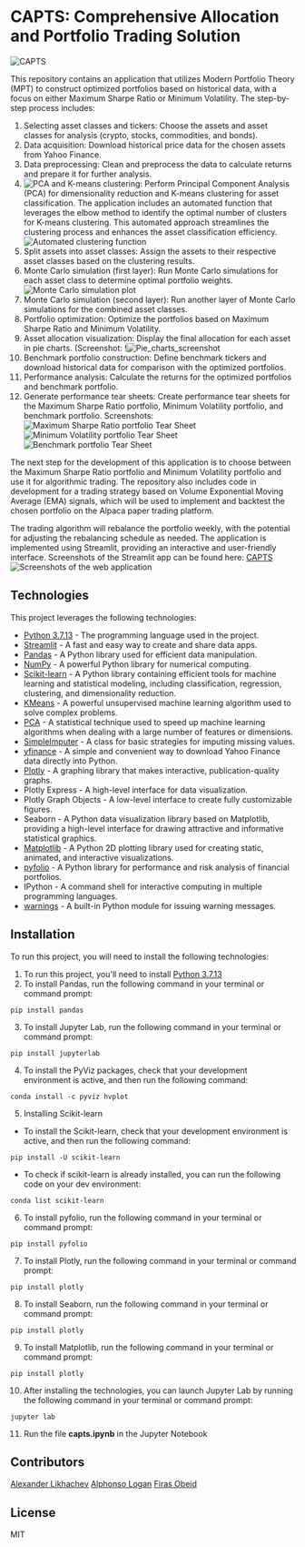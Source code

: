# CAPTS: Comprehensive Allocation and Portfolio Trading Solution 

![CAPTS](https://github.com/Xipilscode/CAPTS-Comprehensive_Allocation_and_Portfolio_Trading_Solution/blob/main/images/logo.gif)

This repository contains an application that utilizes Modern Portfolio Theory (MPT) to construct optimized portfolios based on historical data, with a focus on either Maximum Sharpe Ratio or Minimum Volatility. The step-by-step process includes:

1. Selecting asset classes and tickers: Choose the assets and asset classes for analysis (crypto, stocks, commodities, and bonds).
2. Data acquisition: Download historical price data for the chosen assets from Yahoo Finance.
3. Data preprocessing: Clean and preprocess the data to calculate returns and prepare it for further analysis.
4. ![PCA and K-means clustering:](https://github.com/Xipilscode/CAPTS-Comprehensive_Allocation_and_Portfolio_Trading_Solution/blob/main/images/ml_algorithms.png)
Perform Principal Component Analysis (PCA) for dimensionality reduction and K-means clustering for asset classification. The application includes an automated function that leverages the elbow method to identify the optimal number of clusters for K-means clustering. This automated approach streamlines the clustering process and enhances the asset classification efficiency. 
![Automated clustering function](https://github.com/Xipilscode/CAPTS-Comprehensive_Allocation_and_Portfolio_Trading_Solution/blob/main/images/automated_function9%20PM.png)
5. Split assets into asset classes: Assign the assets to their respective asset classes based on the clustering results.
6. Monte Carlo simulation (first layer): Run Monte Carlo simulations for each asset class to determine optimal portfolio weights.
![Monte Carlo simulation plot](https://github.com/Xipilscode/CAPTS-Comprehensive_Allocation_and_Portfolio_Trading_Solution/blob/main/images/monte_carlo_simulation_plot.png)
7. Monte Carlo simulation (second layer): Run another layer of Monte Carlo simulations for the combined asset classes. 
8. Portfolio optimization: Optimize the portfolios based on Maximum Sharpe Ratio and Minimum Volatility.
9. Asset allocation visualization: Display the final allocation for each asset in pie charts. (Screenshot: !![Pie_charts_screenshot](https://github.com/Xipilscode/CAPTS-Comprehensive_Allocation_and_Portfolio_Trading_Solution/blob/main/images/pie_chart_1.png)
10. Benchmark portfolio construction: Define benchmark tickers and download historical data for comparison with the optimized portfolios.
11. Performance analysis: Calculate the returns for the optimized portfolios and benchmark portfolio.
12. Generate performance tear sheets: Create performance tear sheets for the Maximum Sharpe Ratio portfolio, Minimum Volatility portfolio, and benchmark portfolio. 
Screenshots:
![Maximum Sharpe Ratio portfolio Tear Sheet](https://github.com/Xipilscode/CAPTS-Comprehensive_Allocation_and_Portfolio_Trading_Solution/blob/main/images/max_sharpe_ratio_portfolio.png)
![Minimum Volatility portfolio Tear Sheet](https://github.com/Xipilscode/CAPTS-Comprehensive_Allocation_and_Portfolio_Trading_Solution/blob/main/images/max_sharpe_ratio_portfolio.png)
![Benchmark portfolio Tear Sheet](https://github.com/Xipilscode/CAPTS-Comprehensive_Allocation_and_Portfolio_Trading_Solution/blob/main/images/benchmark_portfolio.png)

The next step for the development of this application is to choose between the Maximum Sharpe Ratio portfolio and Minimum Volatility portfolio and use it for algorithmic trading. The repository also includes code in development for a trading strategy based on Volume Exponential Moving Average (EMA) signals, which will be used to implement and backtest the chosen portfolio on the Alpaca paper trading platform.

The trading algorithm will rebalance the portfolio weekly, with the potential for adjusting the rebalancing schedule as needed. The application is implemented using Streamlit, providing an interactive and user-friendly interface. 
Screenshots of the Streamlit app can be found here:
[CAPTS](https://xipilscode-capts-comprehensive-allocation-and--streamlit-qmh5et.streamlit.app/)
![Screenshots of the web application](https://github.com/Xipilscode/CAPTS-Comprehensive_Allocation_and_Portfolio_Trading_Solution/blob/main/images/web_page_shot1.png)

## Technologies
This project leverages the following technologies:

* [Python 3.7.13](https://www.python.org/downloads/release/python-385/) - The programming language used in the project.
* [Streamlit](https://streamlit.io/) - A fast and easy way to create and share data apps.
* [Pandas](https://pandas.pydata.org/) - A Python library used for efficient data manipulation.
* [NumPy](https://numpy.org/) - A powerful Python library for numerical computing.
* [Scikit-learn](https://scikit-learn.org/stable/index.html) - A Python library containing efficient tools for machine learning and statistical modeling, including classification, regression, clustering, and dimensionality reduction.
* [KMeans](https://scikit-learn.org/stable/modules/generated/sklearn.cluster.KMeans.html) - A powerful unsupervised machine learning algorithm used to solve complex problems.
* [PCA](https://scikit-learn.org/stable/modules/generated/sklearn.decomposition.PCA.html) - A statistical technique used to speed up machine learning algorithms when dealing with a large number of features or dimensions.
* [SimpleImputer](https://scikit-learn.org/stable/modules/generated/sklearn.impute.SimpleImputer.html) - A class for basic strategies for imputing missing values.
* [yfinance](https://pypi.org/project/yfinance/) - A simple and convenient way to download Yahoo Finance data directly into Python.
* [Plotly](https://plotly.com/python/) - A graphing library that makes interactive, publication-quality graphs.
* Plotly Express - A high-level interface for data visualization.
* Plotly Graph Objects - A low-level interface to create fully customizable figures.
* Seaborn - A Python data visualization library based on Matplotlib, providing a high-level interface for drawing attractive and informative statistical graphics.
* [Matplotlib](https://matplotlib.org/) - A Python 2D plotting library used for creating static, animated, and interactive visualizations.
* [pyfolio](https://pypi.org/project/pyfolio/) - A Python library for performance and risk analysis of financial portfolios.
* IPython - A command shell for interactive computing in multiple programming languages.
* [warnings](https://docs.python.org/3/library/warnings.html) - A built-in Python module for issuing warning messages.

 ## Installation 
 
 To run this project, you will need to install the following technologies:
 
1. To run this project, you'll need to install [Python 3.7.13](https://www.python.org/downloads/release/python-385/)
2. To install Pandas, run the following command in your terminal or command prompt:
```
pip install pandas
```
3. To install Jupyter Lab, run the following command in your terminal or command prompt:
```
pip install jupyterlab
```
4. To install the PyViz packages, check that your development environment is active, and then run the following command:
```
conda install -c pyviz hvplot
```

5. Installing Scikit-learn
 * To install the Scikit-learn, check that your development environment is active, and then run the following command:
```
pip install -U scikit-learn
```
 * To check if scikit-learn is already installed, you can run the following code on your dev environment:
```
conda list scikit-learn
```

6. To install pyfolio, run the following command in your terminal or command prompt:

```
pip install pyfolio
```
7. To install Plotly, run the following command in your terminal or command prompt:
```
pip install plotly
```
8. To install Seaborn, run the following command in your terminal or command prompt:
```
pip install plotly
```
9. To install Matplotlib, run the following command in your terminal or command prompt:
```
pip install plotly
```
10.  After installing the technologies, you can launch Jupyter Lab by running the following command in your terminal or command prompt:
```
jupyter lab
```

11. Run the file **capts.ipynb** in the Jupyter Notebook

## Contributors
[Alexander Likhachev](https://github.com/Xipilscode)
[Alphonso Logan](https://github.com/fonzeon)
[Firas Obeid](https://github.com/firobeid)

## License
MIT